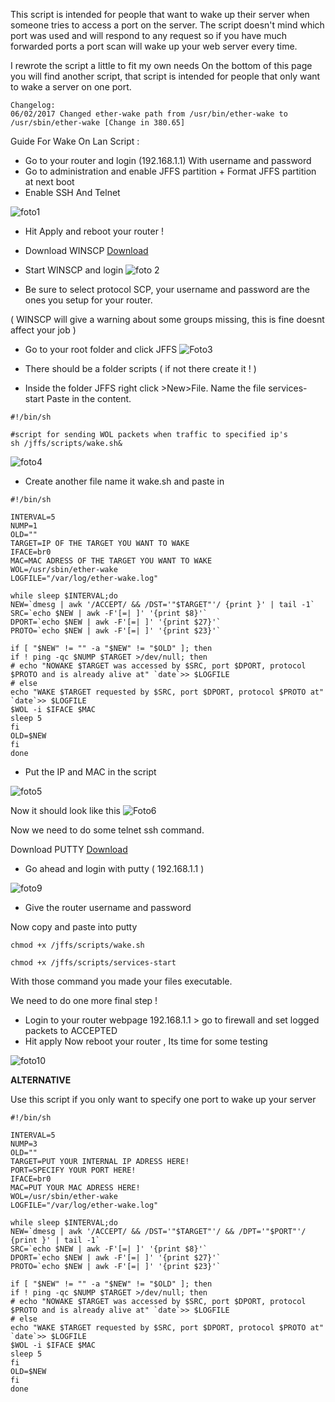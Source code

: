 This script is intended for people that want to wake up their server when someone tries to access a port on the server.
The script doesn't mind which port was used and will respond to any request so if you have much forwarded ports a port scan will wake up your web server every time.

I rewrote the script a little to fit my own needs
On the bottom of this page you will find another script, that script is intended for people that only want to wake a server on one port.

```
Changelog:
06/02/2017 Changed ether-wake path from /usr/bin/ether-wake to /usr/sbin/ether-wake [Change in 380.65]
```

Guide For Wake On Lan Script :

- Go to your router and login (192.168.1.1) With username and password
- Go to administration and enable JFFS partition + Format JFFS partition at next boot
- Enable SSH And Telnet

![foto1](http://members.home.nl/frits.pruymboom/Enable%20JFFS%20&%20Telnet%20SSH%201.PNG)
- Hit Apply and reboot your router !
- Download WINSCP [Download](http://winscp.net/download/winscp439setup.exe"]http://winscp.net/download/winscp439setup.exe)
- Start WINSCP and login
![foto 2](http://members.home.nl/frits.pruymboom/Login%20WINSCP%202.PNG)

- Be sure to select protocol SCP, your username and password are the ones you setup for your router.

( WINSCP will give a warning about some groups missing, this is fine doesnt affect your job )

- Go to your root folder and click JFFS
![Foto3](http://members.home.nl/frits.pruymboom/Root%20folder%20WINSCP%203.PNG)

- There should be a folder scripts ( if not there create it ! )

- Inside the folder JFFS right click >New>File. Name the file services-start
Paste in the content.

```
#!/bin/sh

#script for sending WOL packets when traffic to specified ip's
sh /jffs/scripts/wake.sh& 
```

![foto4](http://members.home.nl/frits.pruymboom/SCRIPT%20SERVICES%20START%205.PNG)

- Create another file name it wake.sh and paste in
```
#!/bin/sh

INTERVAL=5
NUMP=1
OLD=""
TARGET=IP OF THE TARGET YOU WANT TO WAKE
IFACE=br0
MAC=MAC ADRESS OF THE TARGET YOU WANT TO WAKE
WOL=/usr/sbin/ether-wake
LOGFILE="/var/log/ether-wake.log"

while sleep $INTERVAL;do
NEW=`dmesg | awk '/ACCEPT/ && /DST='"$TARGET"'/ {print }' | tail -1`
SRC=`echo $NEW | awk -F'[=| ]' '{print $8}'`
DPORT=`echo $NEW | awk -F'[=| ]' '{print $27}'`
PROTO=`echo $NEW | awk -F'[=| ]' '{print $23}'`

if [ "$NEW" != "" -a "$NEW" != "$OLD" ]; then
if ! ping -qc $NUMP $TARGET >/dev/null; then
# echo "NOWAKE $TARGET was accessed by $SRC, port $DPORT, protocol $PROTO and is already alive at" `date`>> $LOGFILE
# else
echo "WAKE $TARGET requested by $SRC, port $DPORT, protocol $PROTO at" `date`>> $LOGFILE
$WOL -i $IFACE $MAC
sleep 5
fi
OLD=$NEW
fi
done  
```


- Put the IP and MAC in the script

![foto5](http://members.home.nl/frits.pruymboom/SCRIPT%20WAKE%20SH%204.PNG)

Now it should look like this
![Foto6](http://members.home.nl/frits.pruymboom/Win%20scp%20round%20up%206.PNG)

Now we need to do some telnet ssh command.

Download PUTTY [Download](http://the.earth.li/~sgtatham/putty/latest/x86/putty.exe"]http://the.earth.li/~sgtatham/putty/latest/x86/putty.exe)

- Go ahead and login with putty ( 192.168.1.1 )

![foto9](http://members.home.nl/frits.pruymboom/Putty%20login%207.PNG)

- Give the router username and password

Now copy and paste into putty


```
chmod +x /jffs/scripts/wake.sh

chmod +x /jffs/scripts/services-start
```



With those command you made your files executable.

We need to do one more final step !

- Login to your router webpage 192.168.1.1 > go to firewall and set logged packets to ACCEPTED
- Hit apply
Now reboot your router , Its time for some testing

![foto10](http://members.home.nl/frits.pruymboom/Firewall%20packets%207.PNG)



**ALTERNATIVE**

Use this script if you only want to specify one port to wake up your server

```
#!/bin/sh

INTERVAL=5
NUMP=3
OLD=""
TARGET=PUT YOUR INTERNAL IP ADRESS HERE!
PORT=SPECIFY YOUR PORT HERE!
IFACE=br0
MAC=PUT YOUR MAC ADRESS HERE!
WOL=/usr/sbin/ether-wake
LOGFILE="/var/log/ether-wake.log"

while sleep $INTERVAL;do
NEW=`dmesg | awk '/ACCEPT/ && /DST='"$TARGET"'/ && /DPT='"$PORT"'/ {print }' | tail -1`
SRC=`echo $NEW | awk -F'[=| ]' '{print $8}'`
DPORT=`echo $NEW | awk -F'[=| ]' '{print $27}'`
PROTO=`echo $NEW | awk -F'[=| ]' '{print $23}'`

if [ "$NEW" != "" -a "$NEW" != "$OLD" ]; then
if ! ping -qc $NUMP $TARGET >/dev/null; then
# echo "NOWAKE $TARGET was accessed by $SRC, port $DPORT, protocol $PROTO and is already alive at" `date`>> $LOGFILE
# else
echo "WAKE $TARGET requested by $SRC, port $DPORT, protocol $PROTO at" `date`>> $LOGFILE
$WOL -i $IFACE $MAC
sleep 5
fi
OLD=$NEW
fi
done 
```
